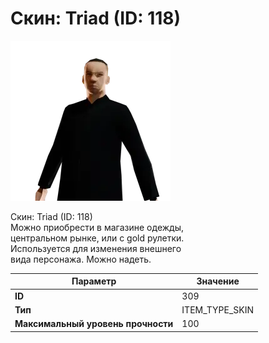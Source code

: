 # Скин: Triad (ID: 118)

![Item Image](../img/309.webp?raw=true)

Скин: Triad (ID: 118)<br>Можно приобрести в магазине одежды,<br>центральном рынке, или с gold рулетки.<br>Используется для изменения внешнего<br>вида персонажа. Можно надеть.


| Параметр | Значение |
|----------|----------|
| **ID** | 309 |
| **Тип** | ITEM_TYPE_SKIN |
| **Максимальный уровень прочности** | 100 |

